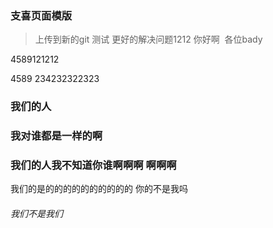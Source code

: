 ### 支喜页面模版
> 上传到新的git 测试
> 更好的解决问题1212
> 你好啊  各位bady

4589121212

4589
234232322323
### 我们的人
### 我对谁都是一样的啊
### 我们的人我不知道你谁啊啊啊 啊啊啊
我们的是的的的的的的的的的的 你的不是我吗

###### 我们不是我们

